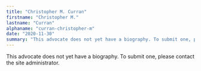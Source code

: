 ```yaml
---
title: "Christopher M. Curran"
firstname: "Christopher M."
lastname: "Curran"
alphaname: "curran-christopher-m"
date: "2020-11-30"
summary: "This advocate does not yet have a biography. To submit one, please contact the site administrator."
---
```

This advocate does not yet have a biography. To submit one, please contact the site administrator.

